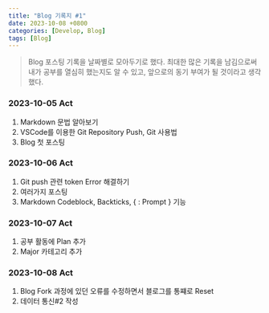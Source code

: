 ```yaml
---
title: "Blog 기록지 #1"
date: 2023-10-08 +0800
categories: [Develop, Blog]
tags: [Blog]
---
```


> Blog 포스팅 기록을 날짜별로 모아두기로 했다.
> 최대한 많은 기록을 남김으로써 내가 공부를 열심히 했는지도 알 수 있고, 앞으로의 동기 부여가 될 것이라고 생각했다.

### 2023-10-05 Act

1. Markdown 문법 알아보기
2. VSCode를 이용한 Git Repository Push, Git 사용법
3. Blog 첫 포스팅

### 2023-10-06 Act

1. Git push 관련 token Error 해결하기
2. 여러가지 포스팅
3. Markdown Codeblock, Backticks, { : Prompt } 기능 

### 2023-10-07 Act
1. 공부 활동에 Plan 추가
2. Major 카테고리 추가

### 2023-10-08 Act
1. Blog Fork 과정에 있던 오류를 수정하면서 블로그를 통쨰로 Reset
2. 데이터 통신#2 작성
